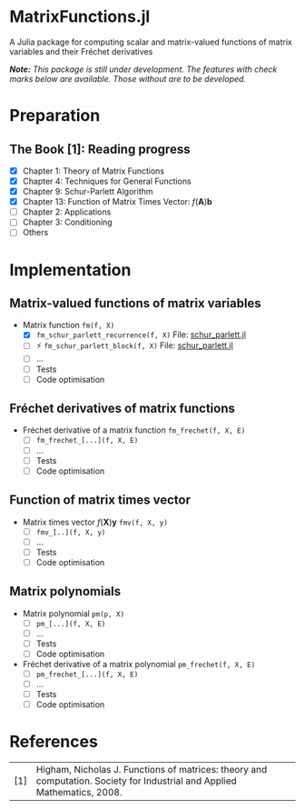 # MatrixFunctions.jl
A Julia package for computing scalar and matrix-valued functions of matrix variables and their Fréchet derivatives

_**Note:** This package is still under development. The features with check marks below are available. Those without are to be developed._

# Preparation
## The Book [1]: Reading progress
- [X] Chapter 1: Theory of Matrix Functions
- [X] Chapter 4: Techniques for General Functions
- [X] Chapter 9: Schur-Parlett Algorithm
- [X] Chapter 13: Function of Matrix Times Vector: $f(\boldsymbol{A})\boldsymbol{b}$
- [ ] Chapter 2: Applications
- [ ] Chapter 3: Conditioning
- [ ] Others

# Implementation
## Matrix-valued functions of matrix variables
- Matrix function `fm(f, X)`
    - [X]  `fm_schur_parlett_recurrence(f, X)` File: [schur_parlett.jl](https://github.com/aravindh-krishnamoorthy/MatrixFunctions.jl/blob/main/src/schur_parlett.jl)
    - [ ] ⚡ `fm_schur_parlett_block(f, X)` File: [schur_parlett.jl](https://github.com/aravindh-krishnamoorthy/MatrixFunctions.jl/blob/main/src/schur_parlett.jl)
    - [ ] ...
    - [ ] Tests
    - [ ] Code optimisation
   
## Fréchet derivatives of matrix functions
- Fréchet derivative of a matrix function `fm_frechet(f, X, E)`
    - [ ] `fm_frechet_[...](f, X, E)` 
    - [ ] ...
    - [ ] Tests
    - [ ] Code optimisation

## Function of matrix times vector
- Matrix times vector $f(\boldsymbol{X})\boldsymbol{y}$ `fmv(f, X, y)`
    - [ ] `fmv_[..](f, X, y)` 
    - [ ] ...
    - [ ] Tests
    - [ ] Code optimisation

## Matrix polynomials
- Matrix polynomial `pm(p, X)`
    - [ ] `pm_[...](f, X, E)`  
    - [ ] ...
    - [ ] Tests
    - [ ] Code optimisation
- Fréchet derivative of a matrix polynomial `pm_frechet(f, X, E)`
    - [ ] `pm_frechet_[...](f, X, E)`  
    - [ ] ...
    - [ ] Tests
    - [ ] Code optimisation

# References
| | |
| --- | --- |
| [1] | Higham, Nicholas J. Functions of matrices: theory and computation. Society for Industrial and Applied Mathematics, 2008. |

<!---
# Notes
- From https://github.com/JuliaLang/julia/discussions/43982#discussioncomment-6678802
  -  The block method given above (Eq 3.16)
  -  Daleckii-Krein using the eigendecomposition for normal matrices (Corollary 3.12)
  -  Using the Schur decomposition, if you know the Frechet derivative of f(T) for triangular T (Problem 3.2)
--->
